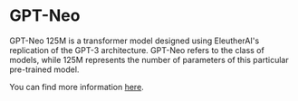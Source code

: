 # GPT-Neo
GPT-Neo 125M is a transformer model designed using EleutherAI's replication of the GPT-3 architecture. GPT-Neo refers to the class of models, while 125M represents the number of parameters of this particular pre-trained model.

You can find more information [here](https://huggingface.co/EleutherAI/gpt-neo-125m).

